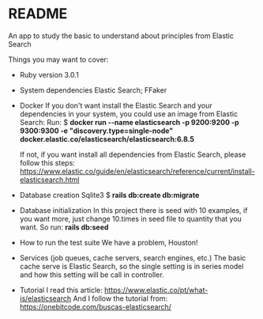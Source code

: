 # README

An app to study the basic to understand about principles from Elastic Search

Things you may want to cover:

* Ruby version
  3.0.1

* System dependencies
  Elastic Search;
  FFaker

* Docker
  If you don't want install the Elastic Search and your dependencies in your system, you could use an image from Elastic Search: 
  Run:
  $ __docker run --name elasticsearch -p 9200:9200 -p 9300:9300 -e "discovery.type=single-node" docker.elastic.co/elasticsearch/elasticsearch:6.8.5__

  If not, if you want install all dependencies from Elastic Search, please follow this steps: https://www.elastic.co/guide/en/elasticsearch/reference/current/install-elasticsearch.html


* Database creation
  Sqlite3
  $ __rails db:create db:migrate__

* Database initialization
  In this project there is seed with 10 examples, if you want more, just change 10.times in seed file to quantity that you want.
  So run: __rails db:seed__

* How to run the test suite
  We have a problem, Houston!

* Services (job queues, cache servers, search engines, etc.)
  The basic cache serve is Elastic Search, so the single setting is in series model and how this setting will be call in controller.

* Tutorial
  I read this article: https://www.elastic.co/pt/what-is/elasticsearch
  And I follow the tutorial from: https://onebitcode.com/buscas-elasticsearch/

